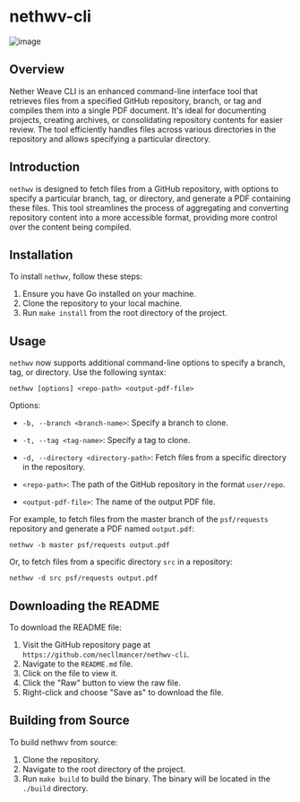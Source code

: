 # nethwv-cli

![image](https://github.com/necllmancer/nethwv-cli/assets/96694331/6d5b7930-03b2-4b29-82f0-3ca351ac72ed)

## Overview
Nether Weave CLI is an enhanced command-line interface tool that retrieves files from a specified GitHub repository, branch, or tag and compiles them into a single PDF document. It's ideal for documenting projects, creating archives, or consolidating repository contents for easier review. The tool efficiently handles files across various directories in the repository and allows specifying a particular directory.

## Introduction
`nethwv` is designed to fetch files from a GitHub repository, with options to specify a particular branch, tag, or directory, and generate a PDF containing these files. This tool streamlines the process of aggregating and converting repository content into a more accessible format, providing more control over the content being compiled.

## Installation
To install `nethwv`, follow these steps:

1. Ensure you have Go installed on your machine.
2. Clone the repository to your local machine.
3. Run `make install` from the root directory of the project.

## Usage
`nethwv` now supports additional command-line options to specify a branch, tag, or directory. Use the following syntax:

```shell
nethwv [options] <repo-path> <output-pdf-file>
```

Options:
- `-b, --branch <branch-name>`: Specify a branch to clone.
- `-t, --tag <tag-name>`: Specify a tag to clone.
- `-d, --directory <directory-path>`: Fetch files from a specific directory in the repository.

- `<repo-path>`: The path of the GitHub repository in the format `user/repo`.
- `<output-pdf-file>`: The name of the output PDF file.

For example, to fetch files from the master branch of the `psf/requests` repository and generate a PDF named `output.pdf`:

```shell
nethwv -b master psf/requests output.pdf
```

Or, to fetch files from a specific directory `src` in a repository:

```shell
nethwv -d src psf/requests output.pdf
```

## Downloading the README

To download the README file:

1. Visit the GitHub repository page at `https://github.com/necllmancer/nethwv-cli`.
2. Navigate to the `README.md` file.
3. Click on the file to view it.
4. Click the "Raw" button to view the raw file.
5. Right-click and choose "Save as" to download the file.

## Building from Source

To build nethwv from source:
1. Clone the repository.
2. Navigate to the root directory of the project.
3. Run `make build` to build the binary. The binary will be located in the `./build` directory.
